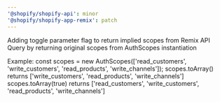 ```yaml
---
'@shopify/shopify-api': minor
'@shopify/shopify-app-remix': patch
---
```


Adding toggle parameter flag to return implied scopes from Remix API Query by returning original scopes from AuthScopes instantiation

Example:
const scopes = new AuthScopes(['read_customers', 'write_customers', 'read_products', 'write_channels']);
scopes.toArray() returns ['write_customers', 'read_products', 'write_channels']
scopes.toArray(true) returns ['read_customers', 'write_customers', 'read_products', 'write_channels']
